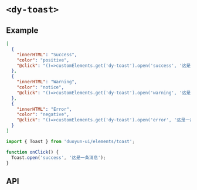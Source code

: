 # `<dy-toast>`

## Example

<gbp-example name="dy-button" src="https://esm.sh/duoyun-ui/elements/toast,https://esm.sh/duoyun-ui/elements/button">

```json
[
  {
    "innerHTML": "Success",
    "color": "positive",
    "@click": "()=>customElements.get('dy-toast').open('success', '这是一条消息')"
  },
  {
    "innerHTML": "Warning",
    "color": "notice",
    "@click": "()=>customElements.get('dy-toast').open('warning', '这是一条消息')"
  },
  {
    "innerHTML": "Error",
    "color": "negative",
    "@click": "()=>customElements.get('dy-toast').open('error', '这是一条消息')"
  }
]
```

</gbp-example>

```ts
import { Toast } from 'duoyun-ui/elements/toast';

function onClick() {
  Toast.open('success', '这是一条消息');
}
```

## API

<gbp-api src="/src/elements/toast.ts"></gbp-api>
